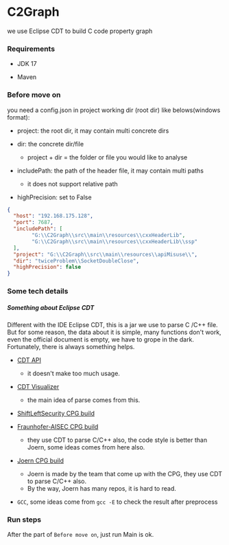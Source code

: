# C2Graph

we use Eclipse CDT to build C code property graph

### Requirements

- JDK 17

- Maven

### Before move on

you need a config.json in project working dir (root dir) like belows(windows format):

- project: the root dir, it may contain multi concrete dirs

- dir: the concrete dir/file
  - project + dir = the folder or file you would like to analyse

- includePath: the path of the header file, it may contain multi paths
  - it does not support relative path

- highPrecision: set to False

```json
{
  "host": "192.168.175.128",
  "port": 7687,
  "includePath": [
        "G:\\C2Graph\\src\\main\\resources\\cxxHeaderLib",
        "G:\\C2Graph\\src\\main\\resources\\cxxHeaderLib\\ssp"
  ],
  "project": "G:\\C2Graph\\src\\main\\resources\\apiMisuse\\",
  "dir": "twiceProblem\\SocketDoubleClose",
  "highPrecision": false
}
```
        
### Some tech details

##### Something about Eclipse CDT

Different with the IDE Eclipse CDT, this is a jar we use to parse C
/C++ file. But for some reason, the data about it is simple, many functions don't work, even the official document is empty, we have to grope in the dark. Fortunately, there is always something helps. 

- [CDT API](https://help.eclipse.org/latest/index.jsp?topic=/org.eclipse.cdt.doc.isv/reference/api/overview-summary.html)
  - it doesn't make too much usage.

- [CDT Visualizer](https://github.com/ricardojlrufino/eclipse-cdt-standalone-astparser)

    - the main idea of parse comes from this.

- [ShiftLeftSecurity CPG build](https://github.com/ShiftLeftSecurity/codepropertygraph)
     
- [Fraunhofer-AISEC CPG build](https://github.com/Fraunhofer-AISEC/cpg)
    - they use CDT to parse C/C++ also, the code style is better than Joern, some ideas comes from here also.

- [Joern CPG build](https://github.com/joernio/joern)
    - Joern is made by the team that come up with the CPG, they use CDT to parse C/C++ also.
    - By the way, Joern has many repos, it is hard to read.
- `GCC`, some ideas come from `gcc -E` to check the result after preprocess

### Run steps

After the part of `Before move on`, just run Main is ok.